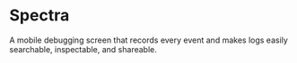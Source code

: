 # Spectra
A mobile debugging screen that records every event and makes logs easily searchable, inspectable, and shareable.
